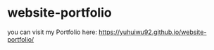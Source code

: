 # website-portfolio

you can visit my Portfolio here:
https://yuhuiwu92.github.io/website-portfolio/
